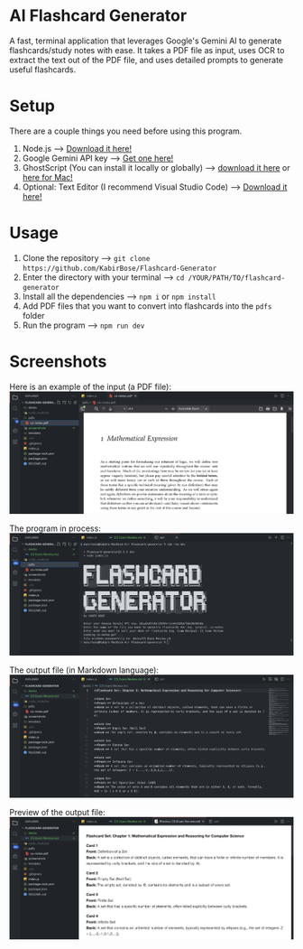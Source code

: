 # AI Flashcard Generator

A fast, terminal application that leverages Google's Gemini AI to generate flashcards/study notes with ease. It takes a PDF file as input, uses OCR to extract the text out of the PDF file, and uses detailed prompts to generate useful flashcards.

# Setup

There are a couple things you need before using this program.

1. Node.js --> [Download it here!](https://nodejs.org/en/download)
2. Google Gemini API key --> [Get one here!](https://ai.google.dev/gemini-api/docs/api-key)
3. GhostScript (You can install it locally or globally) --> [download it here](https://ghostscript.com/releases/gpdldnld.html) or [here for Mac!](https://discussions.apple.com/thread/8584571?sortBy=best)
4. Optional: Text Editor (I recommend Visual Studio Code) --> [Download it here!](https://code.visualstudio.com/download)

# Usage

1. Clone the repository --> `git clone https://github.com/KabirBose/Flashcard-Generator`
2. Enter the directory with your terminal --> `cd /YOUR/PATH/TO/flashcard-generator`
3. Install all the dependencies --> `npm i` or `npm install`
4. Add PDF files that you want to convert into flashcards into the `pdfs` folder
5. Run the program --> `npm run dev`

# Screenshots
Here is an example of the input (a PDF file):
![Input file](screenshots/input.png)

The program in process:
![Commands](screenshots/commands.png)

The output file (in Markdown language):
![Ouput file](screenshots/output.png)

Preview of the output file:
![Ouput file preview](screenshots/output-2.png)
